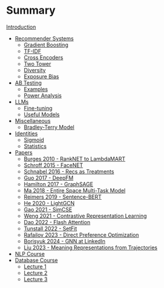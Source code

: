 # Summary

[Introduction](intro.md)

- [Recommender Systems]()
    - [Gradient Boosting](./gradient_boosting.md)
    - [TF-IDF](./tfidf.md)
    - [Cross Encoders](./cross_encoders.md)
    - [Two Tower]()
    - [Diversity]()
    - [Exposure Bias]()
- [AB Testing](./ab_test/init.md)
    - [Examples](./ab_test/examples.md)
    - [Power Analysis](./ab_test/power_analysis.md)
- [LLMs](./llm/llm.md)
    - [Fine-tuning](./llm/fine_tuning.md)
    - [Useful Models](./llm/useful_models.md)
- [Miscellaneous](./misc.md)
    - [Bradley-Terry Model](./misc/bradley-terry.md)
- [Identities](./identities.md)
    - [Sigmoid](./identities/sigmoid.md)
    - [Statistics](./identities/statistics.md)
- [Papers](./papers.md)
    - [Burges 2010 - RankNET to LambdaMART](./papers/burges_2010.md)
    - [Schroff 2015 - FaceNET](./papers/schroff_2015.md)
    - [Schnabel 2016 - Recs as Treatments](./papers/schnabel_2016.md)
    - [Guo 2017 - DeepFM](./papers/guo_2017.md)
    - [Hamilton 2017 - GraphSAGE](./papers/hamilton_2017.md)
    - [Ma 2018 - Entire Space Multi-Task Model](./papers/ma_2018.md)
    - [Reimers 2019 - Sentence-BERT](./papers/reimers_2019.md)
    - [He 2020 - LightGCN](./papers/he_2020.md)
    - [Gao 2021 - SimCSE](./papers/gao_2021.md)
    - [Weng 2021 - Contrastive Representation Learning](./papers/weng_2021.md)
    - [Dao 2022 - Flash Attention](./papers/dao_2022.md)
    - [Tunstall 2022 - SetFit](./papers/tunstall_2022.md)
    - [Rafailov 2023 - Direct Preference Optimization](./papers/rafailov_2023.md)
    - [Borisyuk 2024 - GNN at LinkedIn](./papers/borisyuk_2024.md)
    - [Liu 2023 - Meaning Representations from Trajectories](./papers/liu_2023.md)
- [NLP Course](./nlp_course/intro.md)
- [Database Course](./database_course/intro.md)
    - [Lecture 1](./database_course/lecture01.md)
    - [Lecture 2](./database_course/lecture02.md)
    - [Lecture 3](./database_course/lecture03.md)
